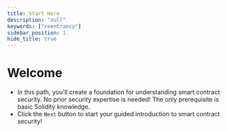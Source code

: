 ```yaml
---
title: Start Here
description: "null"
keywords: ["reentrancy"]
sidebar_position: 1
hide_title: true
---
```


# Welcome

+ In this path, you'll create a foundation for understanding smart contract security.  No prior security expertise is needed! The only prerequisite is basic Solidity knowledge. 
+ Click the `Next` button to start your guided introduction to smart contract security!